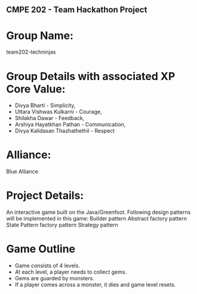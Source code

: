 ## CMPE 202 - Team Hackathon Project

# Group Name:
team202-techninjas

# Group Details with associated XP Core Value:
* Divya Bharti - Simplicity,
* Uttara Vishwas Kulkarni - Courage,
* Shilakha Dawar - Feedback,
* Arshiya Hayatkhan Pathan - Communication,
* Divya Kalidasan Thazhathethil - Respect

# Alliance:
Blue Alliance

# Project Details:
An interactive game built on the Java/Greenfoot.
Following design patterns will be implemented in this game:
Builder pattern
Abstract factory pattern 
State Pattern
factory pattern 
Strategy pattern

# Game Outline
* Game consists of 4 levels. 
* At each level, a player needs to collect gems.
* Gems are guarded by monsters. 
* If a player comes across a monster, it dies and game level resets.






